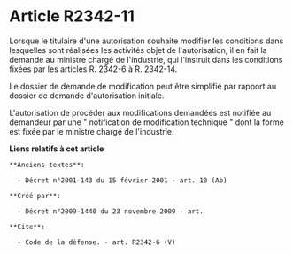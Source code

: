 # Article R2342-11

Lorsque le titulaire d'une autorisation souhaite modifier les conditions dans lesquelles sont réalisées les activités objet
de l'autorisation, il en fait la demande au ministre chargé de l'industrie, qui l'instruit dans les conditions fixées par les
articles R. 2342-6 à R. 2342-14. 

Le dossier de demande de modification peut être simplifié par rapport au dossier de demande d'autorisation initiale.

L'autorisation de procéder aux modifications demandées est notifiée au demandeur par une " notification de modification
technique " dont la forme est fixée par le ministre chargé de l'industrie.

**Liens relatifs à cet article**

	**Anciens textes**:

	  - Décret n°2001-143 du 15 février 2001 - art. 10 (Ab)

	**Créé par**:

	  - Décret n°2009-1440 du 23 novembre 2009 - art.

	**Cite**:

	  - Code de la défense. - art. R2342-6 (V)
